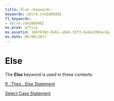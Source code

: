 ```yaml
---
title: Else <keyword>
keywords: vblr6.chm1008902
f1_keywords:
- vblr6.chm1008902
ms.prod: office
ms.assetid: 106f6363-9ab1-a6de-33f3-ba9a3206acda
ms.date: 06/08/2017
---
```



# Else <keyword>

The **Else** keyword is used in these contexts:

[If...Then...Else Statement](ifthenelse-statement.md)

[Select Case Statement](select-case-statement.md)


